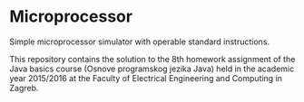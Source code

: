 # Microprocessor
Simple microprocessor simulator with operable standard instructions.

This repository contains the solution to the 8th homework assignment of the Java basics course (Osnove programskog jezika Java) held in the academic year 2015/2016 at the Faculty of Electrical Engineering and Computing in Zagreb.
